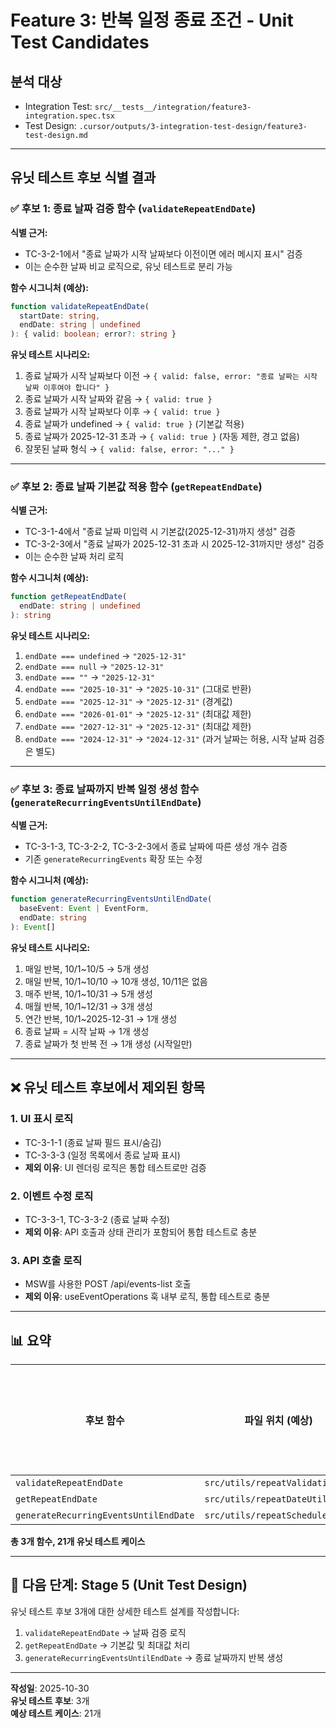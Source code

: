 # Feature 3: 반복 일정 종료 조건 - Unit Test Candidates

## 분석 대상
- Integration Test: `src/__tests__/integration/feature3-integration.spec.tsx`
- Test Design: `.cursor/outputs/3-integration-test-design/feature3-test-design.md`

---

## 유닛 테스트 후보 식별 결과

### ✅ 후보 1: 종료 날짜 검증 함수 (`validateRepeatEndDate`)

**식별 근거:**
- TC-3-2-1에서 "종료 날짜가 시작 날짜보다 이전이면 에러 메시지 표시" 검증
- 이는 순수한 날짜 비교 로직으로, 유닛 테스트로 분리 가능

**함수 시그니처 (예상):**
```typescript
function validateRepeatEndDate(
  startDate: string,
  endDate: string | undefined
): { valid: boolean; error?: string }
```

**유닛 테스트 시나리오:**
1. 종료 날짜가 시작 날짜보다 이전 → `{ valid: false, error: "종료 날짜는 시작 날짜 이후여야 합니다" }`
2. 종료 날짜가 시작 날짜와 같음 → `{ valid: true }`
3. 종료 날짜가 시작 날짜보다 이후 → `{ valid: true }`
4. 종료 날짜가 undefined → `{ valid: true }` (기본값 적용)
5. 종료 날짜가 2025-12-31 초과 → `{ valid: true }` (자동 제한, 경고 없음)
6. 잘못된 날짜 형식 → `{ valid: false, error: "..." }`

---

### ✅ 후보 2: 종료 날짜 기본값 적용 함수 (`getRepeatEndDate`)

**식별 근거:**
- TC-3-1-4에서 "종료 날짜 미입력 시 기본값(2025-12-31)까지 생성" 검증
- TC-3-2-3에서 "종료 날짜가 2025-12-31 초과 시 2025-12-31까지만 생성" 검증
- 이는 순수한 날짜 처리 로직

**함수 시그니처 (예상):**
```typescript
function getRepeatEndDate(
  endDate: string | undefined
): string
```

**유닛 테스트 시나리오:**
1. `endDate === undefined` → `"2025-12-31"`
2. `endDate === null` → `"2025-12-31"`
3. `endDate === ""` → `"2025-12-31"`
4. `endDate === "2025-10-31"` → `"2025-10-31"` (그대로 반환)
5. `endDate === "2025-12-31"` → `"2025-12-31"` (경계값)
6. `endDate === "2026-01-01"` → `"2025-12-31"` (최대값 제한)
7. `endDate === "2027-12-31"` → `"2025-12-31"` (최대값 제한)
8. `endDate === "2024-12-31"` → `"2024-12-31"` (과거 날짜는 허용, 시작 날짜 검증은 별도)

---

### ✅ 후보 3: 종료 날짜까지 반복 일정 생성 함수 (`generateRecurringEventsUntilEndDate`)

**식별 근거:**
- TC-3-1-3, TC-3-2-2, TC-3-2-3에서 종료 날짜에 따른 생성 개수 검증
- 기존 `generateRecurringEvents` 확장 또는 수정

**함수 시그니처 (예상):**
```typescript
function generateRecurringEventsUntilEndDate(
  baseEvent: Event | EventForm,
  endDate: string
): Event[]
```

**유닛 테스트 시나리오:**
1. 매일 반복, 10/1~10/5 → 5개 생성
2. 매일 반복, 10/1~10/10 → 10개 생성, 10/11은 없음
3. 매주 반복, 10/1~10/31 → 5개 생성
4. 매월 반복, 10/1~12/31 → 3개 생성
5. 연간 반복, 10/1~2025-12-31 → 1개 생성
6. 종료 날짜 = 시작 날짜 → 1개 생성
7. 종료 날짜가 첫 반복 전 → 1개 생성 (시작일만)

---

## ❌ 유닛 테스트 후보에서 제외된 항목

### 1. UI 표시 로직
- TC-3-1-1 (종료 날짜 필드 표시/숨김)
- TC-3-3-3 (일정 목록에서 종료 날짜 표시)
- **제외 이유**: UI 렌더링 로직은 통합 테스트로만 검증

### 2. 이벤트 수정 로직
- TC-3-3-1, TC-3-3-2 (종료 날짜 수정)
- **제외 이유**: API 호출과 상태 관리가 포함되어 통합 테스트로 충분

### 3. API 호출 로직
- MSW를 사용한 POST /api/events-list 호출
- **제외 이유**: useEventOperations 훅 내부 로직, 통합 테스트로 충분

---

## 📊 요약

| 후보 함수 | 파일 위치 (예상) | 테스트 케이스 수 | 우선순위 |
|-----------|------------------|------------------|----------|
| `validateRepeatEndDate` | `src/utils/repeatValidation.ts` | 6 | High |
| `getRepeatEndDate` | `src/utils/repeatDateUtils.ts` | 8 | High |
| `generateRecurringEventsUntilEndDate` | `src/utils/repeatScheduler.ts` | 7 | Medium |

**총 3개 함수, 21개 유닛 테스트 케이스**

---

## 🎯 다음 단계: Stage 5 (Unit Test Design)

유닛 테스트 후보 3개에 대한 상세한 테스트 설계를 작성합니다:
1. `validateRepeatEndDate` → 날짜 검증 로직
2. `getRepeatEndDate` → 기본값 및 최대값 처리
3. `generateRecurringEventsUntilEndDate` → 종료 날짜까지 반복 생성

---

**작성일**: 2025-10-30  
**유닛 테스트 후보**: 3개  
**예상 테스트 케이스**: 21개

